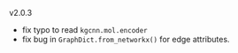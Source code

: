 v2.0.3

* fix typo to read `kgcnn.mol.encoder`
* fix bug in ``GraphDict.from_networkx()`` for edge attributes.